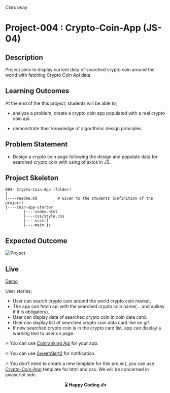 <p>Clarusway<img align="right"
  src="https://secure.meetupstatic.com/photos/event/3/1/b/9/600_488352729.jpeg"  width="15px"></p>

# Project-004 : Crypto-Coin-App (JS-04)

## Description

Project aims to display current data of searched crypto coin around the world with fetching Crypto Coin Api data.

## Learning Outcomes

At the end of the this project, students will be able to;

- analyze a problem, create a crypto coin app populated with a real crypto coin api.

- demonstrate their knowledge of algorithmic design principles.

## Problem Statement

- Design a crypto coin page following the design and populate data for searched crypto coin with using of axios in JS.

## Project Skeleton

```
004- Crypto-Coin-App (folder)
|
|----readme.md         # Given to the students (Definition of the project)
|----coin-app-starter
        |----index.html
        |----css/style.css
        |----scss[]
        |----main.js
```

## Expected Outcome

![Project](crypto_coin_app.gif)

## Live

[Demo](https://coin-app-vite.vercel.app/)

User stories;

- User can search crypto coin around the world crypto coin market.
- The app can fetch api with the searched crypto coin name(... and apikey if it is obligatory).
- User can display data of searched crypto coin in coin data card.
- User can display list of searched crypto coin data card like on gif.
- If new searched crypto coin is in the crypto card list, app can display a warning text to user on page.

🔥 You can use [Coinranking Api](https://developers.coinranking.com/api/documentation) for your app.

🔥 You can use [SweetAlert2](https://sweetalert2.github.io/#download) for notification.

🔥 You don’t need to create a new template for this project, you can use [Crypto-Coin-App](https://github.com/clarusway/clarusway-fs-tr-15-frontend/tree/main/javascript/projects/05-Crypto-Coin-App/coin-app-starter) template for html and css. We will be concerned in javascript side.

<p align='center'> <strong>⌛ Happy Coding  ✍</strong> </p>
